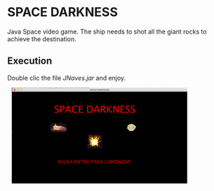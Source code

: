 # SPACE DARKNESS
Java Space video game. The ship needs to shot all the giant rocks to achieve the destination.
## Execution
Double clic the file *JNaves.jar* and enjoy.

<img src="image.png" style="width: 400px; margin-left: 10px;"/>
